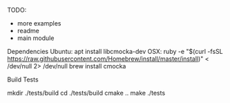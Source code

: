 TODO:
  - more examples
  - readme
  - main module

Dependencies
Ubuntu:
apt install libcmocka-dev
OSX:
ruby -e "$(curl -fsSL https://raw.githubusercontent.com/Homebrew/install/master/install)" < /dev/null 2> /dev/null
brew install cmocka

Build Tests

mkdir ./tests/build
cd ./tests/build
cmake ..
make
./tests
